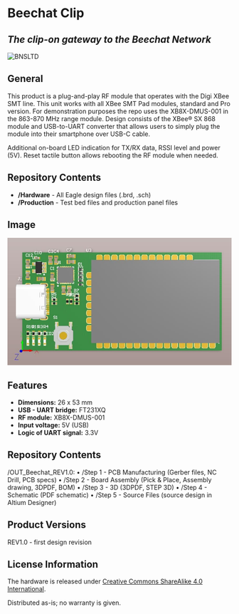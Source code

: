 # Beechat Clip
## _The clip-on gateway to the Beechat Network_

![BNSLTD](https://beechat.network/wp-content/uploads/2021/02/powered-by-1.png)

General
-------------------

This product is a plug-and-play RF module that operates with the Digi XBee SMT line. This unit works with all XBee SMT Pad modules, standard and Pro version. For demonstration purposes the repo uses the XB8X-DMUS-001 in the 863-870 MHz range module. Design consists of the XBee® SX 868 module and USB-to-UART converter that allows users to simply plug the module into their smartphone over USB-C cable.

Additional on-board LED indication for TX/RX data, RSSI level and power (5V). Reset tactile button allows rebooting the RF module when needed.  

Repository Contents
-------------------

* **/Hardware** - All Eagle design files (.brd, .sch)
* **/Production** - Test bed files and production panel files

Image
-------------------
![image](https://github.com/BeechatNetworkSystemsLtd/Beechat-Clip/raw/main/beechat-clip.jpg)

Features
-------------------

* **Dimensions:** 26 x 53 mm
* **USB - UART bridge:** FT231XQ
* **RF module:** XB8X-DMUS-001
* **Input voltage:** 5V (USB)
* **Logic of UART signal:** 3.3V

Repository Contents
-------------------

/OUT_Beechat_REV1.0:
    • /Step 1 - PCB Manufacturing  (Gerber files, NC Drill, PCB specs)
    • /Step 2 - Board Assembly (Pick & Place, Assembly drawing, 3DPDF, BOM)
    • /Step 3 - 3D (3DPDF, STEP 3D)
    • /Step 4 - Schematic (PDF schematic)
    • /Step 5 - Source Files (source design in Altium Designer)

Product Versions
-------------------

REV1.0 - first design revision


License Information
-------------------
The hardware is released under [Creative Commons ShareAlike 4.0 International](https://creativecommons.org/licenses/by-sa/4.0/).

Distributed as-is; no warranty is given.

